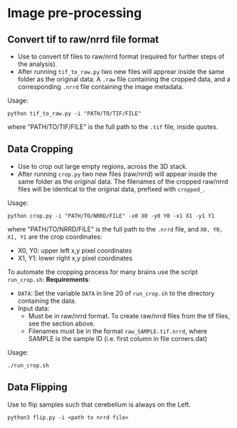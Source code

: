 # Image pre-processing


## Convert tif to raw/nrrd file format

* Use to convert tif files to raw/nrrd format (required for further steps of the analysis).
* After running `tif_to_raw.py` two new files will apprear inside the same folder as the original data: A `.raw` file containing the cropped data, and a corresponding `.nrrd` file containing the image metadata.

Usage:
```
python tif_to_raw.py -i "PATH/TO/TIF/FILE"
```
where "PATH/TO/TIF/FILE" is the full path to the `.tif` file, inside quotes.




## Data Cropping

* Use to crop out large empty regions, across the 3D stack.
* After running `crop.py` two new files (raw/nrrd) will appear inside the same folder as the original data. The filenames of the cropped raw/nrrd files will be identical to the original data, prefixed with `cropped_`. 

Usage:
```
python crop.py -i "PATH/TO/NRRD/FILE" -x0 X0 -y0 Y0 -x1 X1 -y1 Y1
```
where "PATH/TO/NRRD/FILE" is the full path to the `.nrrd` file, and `X0, Y0, X1, Y1` are the crop coordinates:
* X0, Y0: upper left x,y pixel coordinates
* X1, Y1: lower right x,y pixel coordinates


To automate the cropping process for many brains use the script `run_crop.sh`:
**Requirements**:
* `DATA`: Set the variable `DATA` in line 20 of `run_crop.sh` to the directory containing the data.
* Input data:
  * Must be in raw/nrrd format. To create raw/nrrd files from the tif files, see the section above.
  * Filenames must be in the format `raw_SAMPLE.tif.nrrd`, where SAMPLE is the sample ID (i.e. first column in file corners.dat)

Usage:
```
./run_crop.sh
```


## Data Flipping

Use to flip samples such that cerebellum is always on the Left.
```
python3 flip.py -i <path to nrrd file>
```


